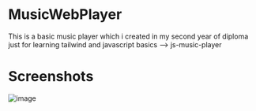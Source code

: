 # MusicWebPlayer
 This is a basic music player which i created in my second year of diploma just for learning tailwind and javascript basics --> js-music-player

# Screenshots
![image](https://github.com/sahil-gpm/js-music-player/assets/142314251/7f02461e-896b-4b0b-8725-7a48ee1fba2b)
